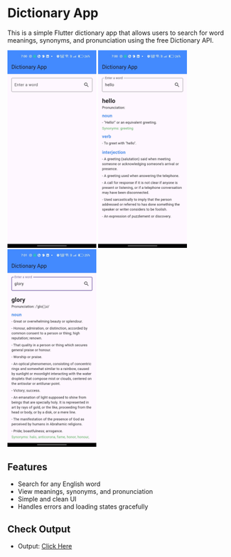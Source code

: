 # Dictionary App

This is a simple Flutter dictionary app that allows users to search for word meanings, synonyms, and pronunciation using the free Dictionary API.

<img src="/images/1.jpg" width="200"/> <img src="/images/2.jpg" width="200"/> <img src="/images/3.jpg" width="200"/>

## Features
- Search for any English word
- View meanings, synonyms, and pronunciation
- Simple and clean UI
- Handles errors and loading states gracefully

## Check Output
- Output: [Click Here](https://67bd5c419933aa613f4f3854--effortless-nasturtium-7bce69.netlify.app/)
   
